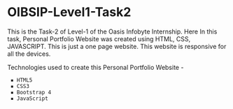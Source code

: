 # OIBSIP-Level1-Task2

This is the Task-2 of Level-1 of the Oasis Infobyte Internship. Here In this task, Personal Portfolio Website was created using HTML, CSS, JAVASCRIPT. This is just a one page website. This website is responsive for all the devices.

Technologies used to create this Personal Portfolio Website -

     ▪ HTML5
     ▪ CSS3
     ▪ Bootstrap 4
     ▪ JavaScript
